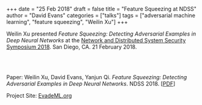 +++
date = "25 Feb 2018"
draft = false
title = "Feature Squeezing at NDSS"
author = "David Evans"
categories = ["talks"]
tags = ["adversarial machine learning", "feature squeezing", "Weilin Xu"]
+++

Weilin Xu presented <em>Feature Squeezing: Detecting Adversarial Examples in Deep Neural Networks</em> at the <a href="http://www.ndss-symposium.org/ndss2018/">Network and Distributed System Security Symposium 2018</a>. San Diego, CA. 21 February 2018.<br />
<center><br />
<script async class="speakerdeck-embed" data-id="cdfcf454436240e4ab1a6c4d594e5c7a" data-ratio="1.77777777777778" src="http://speakerdeck.com/assets/embed.js"></script><br />
</center></p>
<p>
Paper: Weilin Xu, David Evans, Yanjun Qi. <em>Feature Squeezing: Detecting Adversarial Examples in Deep Neural Networks</em>. NDSS 2018. [<a href="https://evademl.org/docs/featuresqueezing.pdf">PDF</a>]</p>

Project Site: <a href="https://evademl.org/squeezing">EvadeML.org</a></p>

